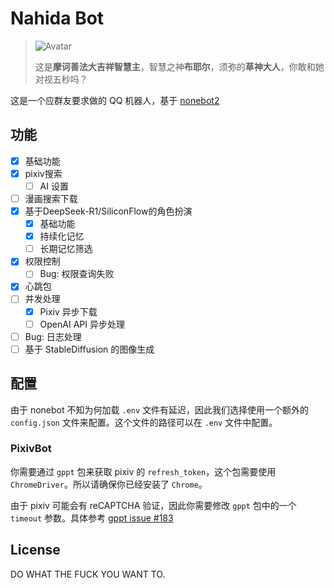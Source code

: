 # Nahida Bot

> ![Avatar](assets/NahidaAvatar1.jpg)
>
> 这是**摩诃善法大吉祥智慧主**，智慧之神**布耶尔**，须弥的**草神大人**，你敢和她对视五秒吗？

这是一个应群友要求做的 QQ 机器人，基于 [nonebot2](https://nonebot.dev)

## 功能

- [x] 基础功能
- [x] pixiv搜索
  - [ ] AI 设置
- [ ] 漫画搜索下载
- [x] 基于DeepSeek-R1/SiliconFlow的角色扮演
  - [x] 基础功能
  - [x] 持续化记忆
  - [ ] 长期记忆筛选
- [x] 权限控制
  - [ ] Bug: 权限查询失败
- [x] 心跳包
- [ ] 并发处理
  - [x] Pixiv 异步下载
  - [ ] OpenAI API 异步处理
- [ ] Bug: 日志处理
- [ ] 基于 StableDiffusion 的图像生成

## 配置

由于 nonebot 不知为何加载 `.env` 文件有延迟，因此我们选择使用一个额外的 `config.json` 文件来配置。这个文件的路径可以在 `.env` 文件中配置。

### PixivBot

你需要通过 `gppt` 包来获取 pixiv 的 `refresh_token`，这个包需要使用 `ChromeDriver`。所以请确保你已经安装了 `Chrome`。

由于 pixiv 可能会有 reCAPTCHA 验证，因此你需要修改 `gppt` 包中的一个 `timeout` 参数。具体参考 [gppt issue #183](https://github.com/eggplants/get-pixivpy-token/issues/183)

## License

DO WHAT THE FUCK YOU WANT TO.
